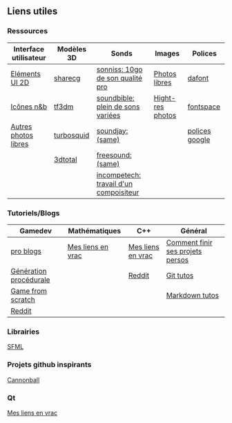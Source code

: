 
## Liens utiles

### Ressources 

| Interface utilisateur  | Modèles 3D  | Sonds  | Images | Polices |
|---|---|---|---|---|
| [Eléments UI 2D](https://pixelsticky.wordpress.com/2015/06/27/free-ui-resources-for-game-developers/)  | [sharecg](http://www.sharecg.com/)  | [sonniss: 10go de son qualité pro](http://www.sonniss.com/)  | [Photos libres](https://stocksnap.io/)  | [dafont]( http://www.dafont.com/fr/) |
| [Icônes n&b](http://game-icons.net/)  | [tf3dm](http://tf3dm.com/)  | [soundbible: plein de sons variées](http://soundbible.com/)  | [Hight-res photos](https://unsplash.com/)  | [fontspace](http://www.fontspace.com/) |
| [Autres photos libres](http://www.kaboompics.com/)  | [turbosquid](https://www.turbosquid.com/)  | [soundjay: (same)](https://www.soundjay.com/)  |   | [polices google ](https://fonts.google.com/)  |
|   | [3dtotal](http://www.3dtotal.com/)  | [freesound: (same)](http://www.freesound.org/)  |   |  |
|   |   | [incompetech: travail d'un compoisiteur ](http://incompetech.com/) |   |  |


### Tutoriels/Blogs
| Gamedev | Mathématiques | C++ | Général | 
|---|---|---|---|
|[pro blogs](http://www.thegameengineer.com/blog/category/gamedevelopment/)|[Mes liens en vrac](http://lanceflorian.eu/index.php/blog/190-2/algorithms-and-mathematics-links/)   | [Mes liens en vrac](http://lanceflorian.eu/index.php/blog/190-2/c-links/)  | [Comment finir ses projets persos](http://www.jesuisundev.fr/comment-enfin-finir-votre-projet-dev-perso/)  |
|[Génération procédurale](https://www.reddit.com/r/proceduralgeneration/)   |   | [Reddit](https://www.reddit.com/r/cpp/)  | [Git tutos](http://ohshitgit.com/)  |
|[Game from scratch](http://www.gamefromscratch.com/)   |   |   | [Markdown tutos](https://guides.github.com/features/mastering-markdown/)  |
|[Reddit](https://www.reddit.com/r/gamedev/)   |   |   |   |

### Librairies
[SFML](https://www.sfml-dev.org/index-fr.php)

### Projets github inspirants
[Cannonball](https://github.com/djyt/cannonball/wiki)

### Qt
[Mes liens en vrac](http://lanceflorian.eu/index.php/blog/190-2/qt-links/)
